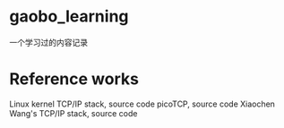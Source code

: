 # gaobo_learning
一个学习过的内容记录


# Reference works
Linux kernel TCP/IP stack, source code
picoTCP, source code
Xiaochen Wang's TCP/IP stack, source code
